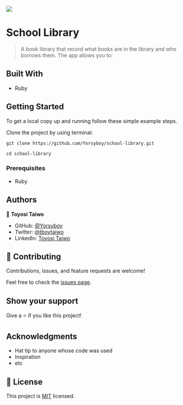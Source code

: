 ![](https://img.shields.io/badge/Microverse-blueviolet)

# School Library

> A book library that record what books are in the library and who borrows them. The app allows you to:


## Built With

- Ruby


## Getting Started

To get a local copy up and running follow these simple example steps.

Clone the project by using terminal:

```
git clone https://github.com/Yorsyboy/school-library.git

cd school-library
```


### Prerequisites

- Ruby

## Authors

👤 **Toyosi Taiwo**

- GitHub: [@Yorsyboy](https://github.com/Yorsyboy)
- Twitter: [@tboytaiwo](https://twitter.com/Tboytaiwo)
- LinkedIn: [Toyosi Taiwo](https://linkedin.com/in/taiwo-toyosi)

## 🤝 Contributing

Contributions, issues, and feature requests are welcome!

Feel free to check the [issues page](../../issues/).

## Show your support

Give a ⭐️ if you like this project!

## Acknowledgments

- Hat tip to anyone whose code was used
- Inspiration
- etc

## 📝 License

This project is [MIT](./MIT.md) licensed.
